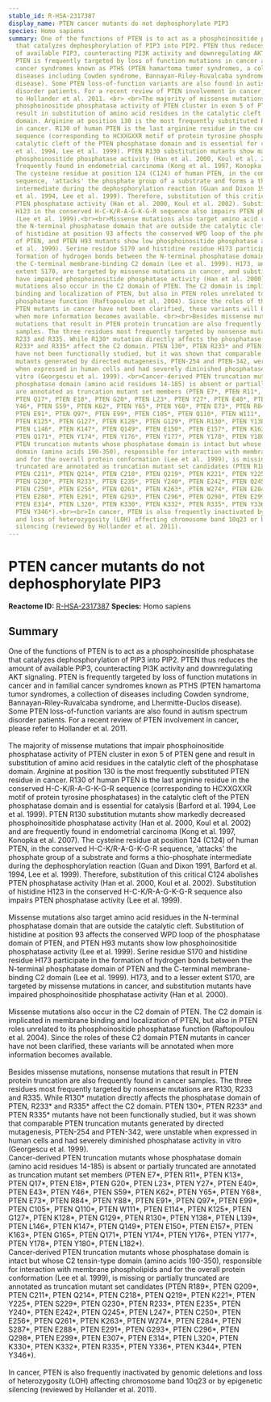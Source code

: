 ```yaml
---
stable_id: R-HSA-2317387
display_name: PTEN cancer mutants do not dephosphorylate PIP3
species: Homo sapiens
summary: One of the functions of PTEN is to act as a phosphoinositide phosphatase
  that catalyzes dephosphorylation of PIP3 into PIP2. PTEN thus reduces the amount
  of available PIP3, counteracting PI3K activity and downregulating AKT signaling.
  PTEN is frequently targeted by loss of function mutations in cancer and in familial
  cancer syndromes known as PTHS (PTEN hamartoma tumor syndromes, a collection of
  diseases including Cowden syndrome, Bannayan-Riley-Ruvalcaba syndrome, and Lhermitte-Duclos
  disease). Some PTEN loss-of-function variants are also found in autism spectrum
  disorder patients. For a recent review of PTEN involvement in cancer, please refer
  to Hollander et al. 2011. <br> <br>The majority of missense mutations that impair
  phosphoinositide phosphatase activity of PTEN cluster in exon 5 of PTEN gene and
  result in substitution of amino acid residues in the catalytic cleft of the phosphatase
  domain. Arginine at position 130 is the most frequently substituted PTEN residue
  in cancer. R130 of human PTEN is the last arginine residue in the conserved H-C-K/R-A-G-K-G-R
  sequence (corresponding to HCXXGXXR motif of protein tyrosine phosphatases) in the
  catalytic cleft of the PTEN phosphatase domain and is essential for catalysis (Barford
  et al. 1994, Lee et al. 1999). PTEN R130 substitution mutants show markedly decreased
  phosphoinositide phosphatase activity (Han et al. 2000, Koul et al. 2002) and are
  frequently found in endometrial carcinoma (Kong et al. 1997, Konopka et al. 2007).
  The cysteine residue at position 124 (C124) of human PTEN, in the conserved H-C-K/R-A-G-K-G-R
  sequence, 'attacks' the phosphate group of a substrate and forms a thio-phosphate
  intermediate during the dephosphorylation reaction (Guan and Dixon 1991, Barford
  et al. 1994, Lee et al. 1999). Therefore, substitution of this critical C124 abolishes
  PTEN phosphatase activity (Han et al. 2000, Koul et al. 2002). Substitution of histidine
  H123 in the conserved H-C-K/R-A-G-K-G-R sequence also impairs PTEN phosphatase activity
  (Lee et al. 1999).<br><br>Missense mutations also target amino acid residues in
  the N-terminal phosphatase domain that are outside the catalytic cleft. Substitution
  of histidine at position 93 affects the conserved WPD loop of the phosphatase domain
  of PTEN, and PTEN H93 mutants show low phosphoinositide phosphatase activity (Lee
  et al. 1999). Serine residue S170 and histidine residue H173 participate in the
  formation of hydrogen bonds between the N-terminal phosphatase domain of PTEN and
  the C-terminal membrane-binding C2 domain (Lee et al. 1999). H173, and to a lesser
  extent S170, are targeted by missense mutations in cancer, and substitution mutants
  have impaired phosphoinositide phosphatase activity (Han et al. 2000). <br><br>Missense
  mutations also occur in the C2 domain of PTEN. The C2 domain is implicated in membrane
  binding and localization of PTEN, but also in PTEN roles unrelated to its phosphoinositide
  phosphatase function (Raftopoulou et al. 2004). Since the roles of these C2 domain
  PTEN mutants in cancer have not been clarified, these variants will be annotated
  when more information becomes available. <br><br>Besides missense mutations, nonsense
  mutations that result in PTEN protein truncation are also frequently found in cancer
  samples. The three residues most frequently targeted by nonsense mutations are R130,
  R233 and R335. While R130* mutation directly affects the phosphatase domain of PTEN,
  R233* and R335* affect the C2 domain. PTEN 130*, PTEN R233* and PTEN R335* mutants
  have not been functionally studied, but it was shown that comparable PTEN truncation
  mutants generated by directed mutagenesis, PTEN-254 and PTEN-342, were unstable
  when expressed in human cells and had severely diminished phosphatase activity in
  vitro (Georgescu et al. 1999). <br>Cancer-derived PTEN truncation mutants whose
  phosphatase domain (amino acid residues 14-185) is absent or partially truncated
  are annotated as truncation mutant set members (PTEN E7*, PTEN R11*, PTEN K13*,
  PTEN Q17*, PTEN E18*, PTEN G20*, PTEN L23*, PTEN Y27*, PTEN E40*, PTEN E43*, PTEN
  Y46*, PTEN S59*, PTEN K62*, PTEN Y65*, PTEN Y68*, PTEN E73*, PTEN R84*, PTEN Y88*,
  PTEN E91*, PTEN Q97*, PTEN E99*, PTEN C105*, PTEN Q110*, PTEN W111*, PTEN E114*,
  PTEN K125*, PTEN G127*, PTEN K128*, PTEN G129*, PTEN R130*, PTEN Y138*, PTEN L139*,
  PTEN L146*, PTEN K147*, PTEN Q149*, PTEN E150*, PTEN E157*, PTEN K163*, PTEN G165*,
  PTEN Q171*, PTEN Y174*, PTEN Y176*, PTEN Y177*, PTEN Y178*, PTEN Y180*, PTEN L182*).<br>Cancer-derived
  PTEN truncation mutants whose phosphatase domain is intact but whose C2 tensin-type
  domain (amino acids 190-350), responsible for interaction with membrane phospholipids
  and for the overall protein conformation (Lee et al. 1999), is missing or partially
  truncated are annotated as truncation mutant set candidates (PTEN R189*, PTEN G209*,
  PTEN C211*, PTEN Q214*, PTEN C218*, PTEN Q219*, PTEN K221*, PTEN Y225*, PTEN S229*,
  PTEN G230*, PTEN R233*, PTEN E235*, PTEN Y240*, PTEN E242*, PTEN Q245*, PTEN L247*,
  PTEN C250*, PTEN E256*, PTEN Q261*, PTEN K263*, PTEN W274*, PTEN E284*, PTEN S287*,
  PTEN E288*, PTEN E291*, PTEN G293*, PTEN C296*, PTEN Q298*, PTEN E299*, PTEN E307*,
  PTEN E314*, PTEN L320*, PTEN K330*, PTEN K332*, PTEN R335*, PTEN Y336*, PTEN K344*,
  PTEN Y346*).<br><br>In cancer, PTEN is also frequently inactivated by genomic deletions
  and loss of heterozygosity (LOH) affecting chromosome band 10q23 or by epigenetic
  silencing (reviewed by Hollander et al. 2011).
---
```


# PTEN cancer mutants do not dephosphorylate PIP3
**Reactome ID:** [R-HSA-2317387](https://reactome.org/content/detail/R-HSA-2317387)
**Species:** Homo sapiens

## Summary

One of the functions of PTEN is to act as a phosphoinositide phosphatase that catalyzes dephosphorylation of PIP3 into PIP2. PTEN thus reduces the amount of available PIP3, counteracting PI3K activity and downregulating AKT signaling. PTEN is frequently targeted by loss of function mutations in cancer and in familial cancer syndromes known as PTHS (PTEN hamartoma tumor syndromes, a collection of diseases including Cowden syndrome, Bannayan-Riley-Ruvalcaba syndrome, and Lhermitte-Duclos disease). Some PTEN loss-of-function variants are also found in autism spectrum disorder patients. For a recent review of PTEN involvement in cancer, please refer to Hollander et al. 2011. <br> <br>The majority of missense mutations that impair phosphoinositide phosphatase activity of PTEN cluster in exon 5 of PTEN gene and result in substitution of amino acid residues in the catalytic cleft of the phosphatase domain. Arginine at position 130 is the most frequently substituted PTEN residue in cancer. R130 of human PTEN is the last arginine residue in the conserved H-C-K/R-A-G-K-G-R sequence (corresponding to HCXXGXXR motif of protein tyrosine phosphatases) in the catalytic cleft of the PTEN phosphatase domain and is essential for catalysis (Barford et al. 1994, Lee et al. 1999). PTEN R130 substitution mutants show markedly decreased phosphoinositide phosphatase activity (Han et al. 2000, Koul et al. 2002) and are frequently found in endometrial carcinoma (Kong et al. 1997, Konopka et al. 2007). The cysteine residue at position 124 (C124) of human PTEN, in the conserved H-C-K/R-A-G-K-G-R sequence, 'attacks' the phosphate group of a substrate and forms a thio-phosphate intermediate during the dephosphorylation reaction (Guan and Dixon 1991, Barford et al. 1994, Lee et al. 1999). Therefore, substitution of this critical C124 abolishes PTEN phosphatase activity (Han et al. 2000, Koul et al. 2002). Substitution of histidine H123 in the conserved H-C-K/R-A-G-K-G-R sequence also impairs PTEN phosphatase activity (Lee et al. 1999).<br><br>Missense mutations also target amino acid residues in the N-terminal phosphatase domain that are outside the catalytic cleft. Substitution of histidine at position 93 affects the conserved WPD loop of the phosphatase domain of PTEN, and PTEN H93 mutants show low phosphoinositide phosphatase activity (Lee et al. 1999). Serine residue S170 and histidine residue H173 participate in the formation of hydrogen bonds between the N-terminal phosphatase domain of PTEN and the C-terminal membrane-binding C2 domain (Lee et al. 1999). H173, and to a lesser extent S170, are targeted by missense mutations in cancer, and substitution mutants have impaired phosphoinositide phosphatase activity (Han et al. 2000). <br><br>Missense mutations also occur in the C2 domain of PTEN. The C2 domain is implicated in membrane binding and localization of PTEN, but also in PTEN roles unrelated to its phosphoinositide phosphatase function (Raftopoulou et al. 2004). Since the roles of these C2 domain PTEN mutants in cancer have not been clarified, these variants will be annotated when more information becomes available. <br><br>Besides missense mutations, nonsense mutations that result in PTEN protein truncation are also frequently found in cancer samples. The three residues most frequently targeted by nonsense mutations are R130, R233 and R335. While R130* mutation directly affects the phosphatase domain of PTEN, R233* and R335* affect the C2 domain. PTEN 130*, PTEN R233* and PTEN R335* mutants have not been functionally studied, but it was shown that comparable PTEN truncation mutants generated by directed mutagenesis, PTEN-254 and PTEN-342, were unstable when expressed in human cells and had severely diminished phosphatase activity in vitro (Georgescu et al. 1999). <br>Cancer-derived PTEN truncation mutants whose phosphatase domain (amino acid residues 14-185) is absent or partially truncated are annotated as truncation mutant set members (PTEN E7*, PTEN R11*, PTEN K13*, PTEN Q17*, PTEN E18*, PTEN G20*, PTEN L23*, PTEN Y27*, PTEN E40*, PTEN E43*, PTEN Y46*, PTEN S59*, PTEN K62*, PTEN Y65*, PTEN Y68*, PTEN E73*, PTEN R84*, PTEN Y88*, PTEN E91*, PTEN Q97*, PTEN E99*, PTEN C105*, PTEN Q110*, PTEN W111*, PTEN E114*, PTEN K125*, PTEN G127*, PTEN K128*, PTEN G129*, PTEN R130*, PTEN Y138*, PTEN L139*, PTEN L146*, PTEN K147*, PTEN Q149*, PTEN E150*, PTEN E157*, PTEN K163*, PTEN G165*, PTEN Q171*, PTEN Y174*, PTEN Y176*, PTEN Y177*, PTEN Y178*, PTEN Y180*, PTEN L182*).<br>Cancer-derived PTEN truncation mutants whose phosphatase domain is intact but whose C2 tensin-type domain (amino acids 190-350), responsible for interaction with membrane phospholipids and for the overall protein conformation (Lee et al. 1999), is missing or partially truncated are annotated as truncation mutant set candidates (PTEN R189*, PTEN G209*, PTEN C211*, PTEN Q214*, PTEN C218*, PTEN Q219*, PTEN K221*, PTEN Y225*, PTEN S229*, PTEN G230*, PTEN R233*, PTEN E235*, PTEN Y240*, PTEN E242*, PTEN Q245*, PTEN L247*, PTEN C250*, PTEN E256*, PTEN Q261*, PTEN K263*, PTEN W274*, PTEN E284*, PTEN S287*, PTEN E288*, PTEN E291*, PTEN G293*, PTEN C296*, PTEN Q298*, PTEN E299*, PTEN E307*, PTEN E314*, PTEN L320*, PTEN K330*, PTEN K332*, PTEN R335*, PTEN Y336*, PTEN K344*, PTEN Y346*).<br><br>In cancer, PTEN is also frequently inactivated by genomic deletions and loss of heterozygosity (LOH) affecting chromosome band 10q23 or by epigenetic silencing (reviewed by Hollander et al. 2011).
